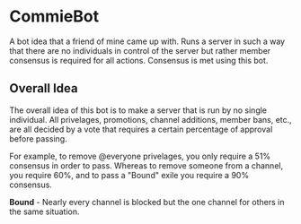 # CommieBot
A bot idea that a friend of mine came up with. Runs a server in such a way that there are no individuals in control of the server but rather member consensus is required for all actions. Consensus is met using this bot.

## Overall Idea
The overall idea of this bot is to make a server that is run by no single individual. All privelages,
promotions, channel additions, member bans, etc., are all decided by a vote that requires a certain
percentage of approval before passing.

For example, to remove @everyone privelages, you only require a 51% consensus in order to pass.
Whereas to remove someone from a channel, you require 60%, and to pass a "Bound" exile you require
a 90% consensus.

**Bound** - Nearly every channel is blocked but the one channel for others in the same situation.
